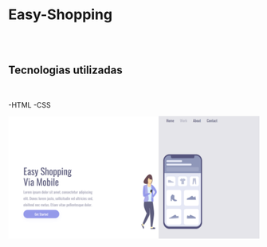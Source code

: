 <h1> Easy-Shopping  </h1> 
<br>
<br>

<h2>Tecnologias utilizadas</h2>
<br>
 <p>
   -HTML
   -CSS
 </p>

<img src="https://github.com/JadsonPS/Easy-Shopping/blob/master/assets/Desktop.png?raw=true">

